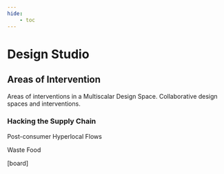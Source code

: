```yaml
---
hide:
    - toc
---
```


# Design Studio
## Areas of Intervention
Areas of interventions in a Multiscalar Design Space. Collaborative design spaces and interventions.

### Hacking the Supply Chain
Post-consumer Hyperlocal Flows

Waste Food

[board]
